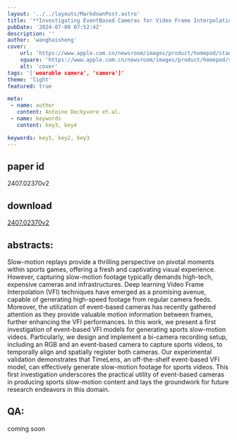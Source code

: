 ```yaml
---
layout: '../../layouts/MarkdownPost.astro'
title: '**Investigating EventBased Cameras for Video Frame Interpolation in Sports**'
pubDate: '2024-07-09 07:52:42'
description: ''
author: 'wanghaisheng'
cover:
    url: 'https://www.apple.com.cn/newsroom/images/product/homepod/standard/Apple-HomePod-hero-230118_big.jpg.large_2x.jpg'
    square: 'https://www.apple.com.cn/newsroom/images/product/homepod/standard/Apple-HomePod-hero-230118_big.jpg.large_2x.jpg'
    alt: 'cover'
tags: '['wearable camera', 'camera']' 
theme: 'light'
featured: true

meta:
 - name: author
   content: Antoine Deckyvere et.al.
 - name: keywords
   content: key3, key4

keywords: key1, key2, key3
---
```


## paper id
2407.02370v2
## download
[2407.02370v2](http://arxiv.org/abs/2407.02370v2)
## abstracts:
Slow-motion replays provide a thrilling perspective on pivotal moments within sports games, offering a fresh and captivating visual experience. However, capturing slow-motion footage typically demands high-tech, expensive cameras and infrastructures. Deep learning Video Frame Interpolation (VFI) techniques have emerged as a promising avenue, capable of generating high-speed footage from regular camera feeds. Moreover, the utilization of event-based cameras has recently gathered attention as they provide valuable motion information between frames, further enhancing the VFI performances. In this work, we present a first investigation of event-based VFI models for generating sports slow-motion videos. Particularly, we design and implement a bi-camera recording setup, including an RGB and an event-based camera to capture sports videos, to temporally align and spatially register both cameras. Our experimental validation demonstrates that TimeLens, an off-the-shelf event-based VFI model, can effectively generate slow-motion footage for sports videos. This first investigation underscores the practical utility of event-based cameras in producing sports slow-motion content and lays the groundwork for future research endeavors in this domain.
## QA:
coming soon
